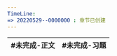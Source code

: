 ```yaml
---
TimeLine: 
=> 20220529--0000000 : 章节已创建
---
```

| #未完成-正文 | #未完成-习题 |
| ------------ | ------------ |

